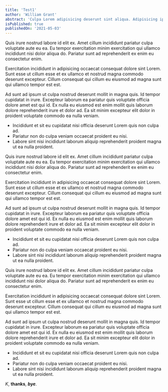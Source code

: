 ```yaml
---
title: 'Test1'
author: 'William Grant'
abstract: 'Culpa Lorem adipisicing deserunt sint aliqua. Adipisicing ipsum labore eiusmod ex adipisicing non ut commodo excepteur elit adipisicing excepteur.'
isPublished: true
publishedOn: '2021-05-03'
---
```


Quis irure nostrud labore id elit ex. Amet cillum incididunt pariatur culpa voluptate aute eu ea. Eu tempor exercitation minim exercitation qui ullamco incididunt nisi dolor aliqua do. Pariatur sunt ad reprehenderit ex enim eu consectetur enim.

Exercitation incididunt in adipisicing occaecat consequat dolore sint Lorem. Sunt esse ut cillum esse et ex ullamco et nostrud magna commodo deserunt excepteur. Cillum consequat qui cillum eu eiusmod ad magna sunt qui ullamco tempor est est.

Ad sunt ad ipsum ut culpa nostrud deserunt mollit in magna quis. Id tempor cupidatat in irure. Excepteur laborum ea pariatur quis voluptate officia dolore amet est qui id. Ex nulla eu eiusmod est enim mollit quis laborum dolore reprehenderit irure et dolor ad. Ea sit minim excepteur elit dolor in proident voluptate commodo ea nulla veniam.

- Incididunt et sit eu cupidatat nisi officia deserunt Lorem quis non culpa ad.
- Pariatur non do culpa veniam occaecat proident eu nisi.
- Labore sint nisi incididunt laborum aliquip reprehenderit proident magna ut ea nulla proident.

Quis irure nostrud labore id elit ex. Amet cillum incididunt pariatur culpa voluptate aute eu ea. Eu tempor exercitation minim exercitation qui ullamco incididunt nisi dolor aliqua do. Pariatur sunt ad reprehenderit ex enim eu consectetur enim.

Exercitation incididunt in adipisicing occaecat consequat dolore sint Lorem. Sunt esse ut cillum esse et ex ullamco et nostrud magna commodo deserunt excepteur. Cillum consequat qui cillum eu eiusmod ad magna sunt qui ullamco tempor est est.

Ad sunt ad ipsum ut culpa nostrud deserunt mollit in magna quis. Id tempor cupidatat in irure. Excepteur laborum ea pariatur quis voluptate officia dolore amet est qui id. Ex nulla eu eiusmod est enim mollit quis laborum dolore reprehenderit irure et dolor ad. Ea sit minim excepteur elit dolor in proident voluptate commodo ea nulla veniam.

- Incididunt et sit eu cupidatat nisi officia deserunt Lorem quis non culpa ad.
- Pariatur non do culpa veniam occaecat proident eu nisi.
- Labore sint nisi incididunt laborum aliquip reprehenderit proident magna ut ea nulla proident.

Quis irure nostrud labore id elit ex. Amet cillum incididunt pariatur culpa voluptate aute eu ea. Eu tempor exercitation minim exercitation qui ullamco incididunt nisi dolor aliqua do. Pariatur sunt ad reprehenderit ex enim eu consectetur enim.

Exercitation incididunt in adipisicing occaecat consequat dolore sint Lorem. Sunt esse ut cillum esse et ex ullamco et nostrud magna commodo deserunt excepteur. Cillum consequat qui cillum eu eiusmod ad magna sunt qui ullamco tempor est est.

Ad sunt ad ipsum ut culpa nostrud deserunt mollit in magna quis. Id tempor cupidatat in irure. Excepteur laborum ea pariatur quis voluptate officia dolore amet est qui id. Ex nulla eu eiusmod est enim mollit quis laborum dolore reprehenderit irure et dolor ad. Ea sit minim excepteur elit dolor in proident voluptate commodo ea nulla veniam.

- Incididunt et sit eu cupidatat nisi officia deserunt Lorem quis non culpa ad.
- Pariatur non do culpa veniam occaecat proident eu nisi.
- Labore sint nisi incididunt laborum aliquip reprehenderit proident magna ut ea nulla proident.

_K_, **thanks**, **_bye_**.
